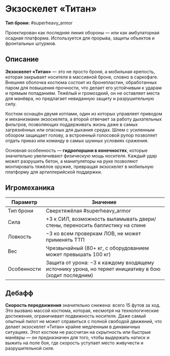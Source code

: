 # Экзоскелет «Титан»

**Тип брони:** #superheavy_armor

Проектирован как последняя линия обороны — или как амбулаторная осадная платформа. Используется для прорыва, защиты объектов и фронтальных штурмов.

## Описание

**Экзоскелет «Титан»** — это не просто броня, а мобильная крепость, которая закрывает носителя в массивной броне, словно в саркофаге. Внешняя оболочка костюма состоит из бронепластин, обработанных паром для повышения прочности, что делает его устойчивым к ударам и прямым попаданиям. Тяжёлый и громоздкий, он не оставляет места для манёвра, но предлагает невиданную защиту и разрушительную силу.

Костюм оснащён двумя котлами, один из которых управляет приводом и механизмами экзоскелета, а второй отвечает за работу дыхательных фильтров, позволяющих поддерживать жизнь даже в самых загрязнённых или опасных для дыхания средах. Шлем с усиленным обзором защищает голову, а встроенный голосовой рупор позволяет отдать приказ или команду в самых шумных условиях сражения.

Основная особенность — **гидропоршни в конечностях**, которые значительно увеличивают физическую мощь носителя. Каждый удар может разрушить бетон, а манипуляторы на руке позволяют монтировать тяжёлое оружие, превращая экзоскелет в мобильную платформу для артиллерийской поддержки.

## Игромеханика

|Параметр|Значение|
|---|---|
|Тип брони|Сверхтяжёлая #superheavy_armor|
|Сила|+3 к СИЛ, возможность выламывать двери/стены, переносить баллистику на спине|
|Ловкость|−3 ко всем проверкам ЛОВ, не может применять ТТП|
|Вес|Чрезвычайный (80+ кг, с оборудованием может превышать 100 кг)|
|Особенности|Защита от урона: −3 к каждому входящему источнику урона, но теряет инициативу в бою (ходит последним)|

## Дебафф

**Скорость передвижения** значительно снижена: всего 15 футов за ход. Это вызвано массой костюма, которая, несмотря на технологические достижения, ограничивает подвижность носителя. Даже самый опытный пилот не может справиться с полной свободой движений, что делает экзоскелет «Титан» крайне медленным в динамичных ситуациях. Этот костюм не рассчитан на скрытность или быстрые манёвры — он предназначен для того, чтобы выдержать натиск и выжить на поле боя, где скорость уступает место живучести и разрушительной силе.
